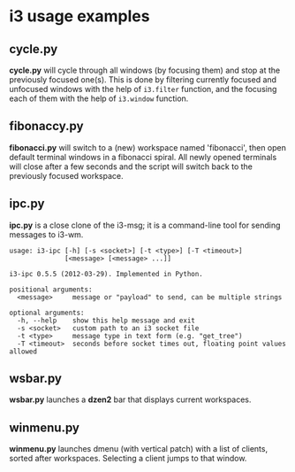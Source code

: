i3 usage examples
=================

cycle.py
--------

__cycle.py__ will cycle through all windows (by focusing them) and stop at the
previously focused one(s). This is done by filtering currently focused and
unfocused windows with the help of `i3.filter` function, and the focusing each
of them with the help of `i3.window` function.


fibonaccy.py
------------

__fibonacci.py__ will switch to a (new) workspace named 'fibonacci', then open
default terminal windows in a fibonacci spiral. All newly opened terminals will
close after a few seconds and the script will switch back to the previously
focused workspace.


ipc.py
------

__ipc.py__ is a close clone of the i3-msg; it is a command-line tool for sending
messages to i3-wm.

    usage: i3-ipc [-h] [-s <socket>] [-t <type>] [-T <timeout>]
                  [<message> [<message> ...]]
    
    i3-ipc 0.5.5 (2012-03-29). Implemented in Python.
    
    positional arguments:
      <message>     message or "payload" to send, can be multiple strings
    
    optional arguments:
      -h, --help    show this help message and exit
      -s <socket>   custom path to an i3 socket file
      -t <type>     message type in text form (e.g. "get_tree")
      -T <timeout>  seconds before socket times out, floating point values allowed

wsbar.py
--------

__wsbar.py__ launches a __dzen2__ bar that displays current workspaces.


winmenu.py
----------

__winmenu.py__ launches dmenu (with vertical patch) with a list of clients,
sorted after workspaces. Selecting a client jumps to that window. 


